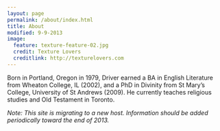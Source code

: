 ```yaml
---
layout: page
permalink: /about/index.html
title: About
modified: 9-9-2013
image:
  feature: texture-feature-02.jpg
  credit: Texture Lovers
  creditlink: http://texturelovers.com
---
```


Born in Portland, Oregon in 1979, Driver earned a BA in English
Literature from Wheaton College, IL (2002), and a PhD in Divinity from
St Mary’s College, University of St Andrews (2009). He currently teaches
religious studies and Old Testament in Toronto.

*Note: This site is migrating to a new host. Information should be added
periodically toward the end of 2013.*